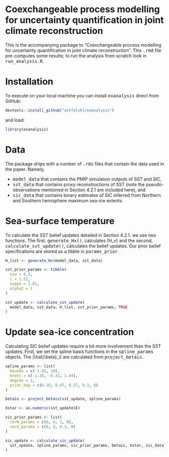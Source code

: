 
# Coexchangeable process modelling for uncertainty quantification in joint climate reconstruction

This is the accompanying package to “Coexchangeable process modelling
for uncertainty quantification in joint climate reconstruction”. This
<tt>.rmd</tt> file pre-computes some results; to run the analysis from
scratch look in <tt>run\_analysis.R</tt>.

# Installation

To execute on your local machine you can install <tt>exanalysis</tt>
direct from GitHub:

``` r
devtools::install_github("astfalckl/exanalysis")
```

and load:

``` r
library(exanalysis)
```

# Data

The package ships with a number of <tt>.rds</tt> files that contain the
data used in the paper. Namely,

  - <tt>model\_data</tt> that contains the PMIP simulation outputs of
    SST and SIC,
  - <tt>sst\_data</tt> that contains proxy reconstructions of SST (note
    the pseudo-observations mentioned in Section 4.2.1 are included
    here), and
  - <tt>sic\_data</tt> that contains binary estimates of SIC inferred
    from Northern and Southern hemisphere maximum sea-ice extents.

<!-- ![SST Data](images/sst_data_plot.png) -->

# Sea-surface temperature

To calculate the SST belief updates detailed in Section 4.2.1. we use
two functions. The first, <tt>generate\_Hx()</tt>, calculates \(H_x\)
and the second, <tt>calculate\_sst\_update()</tt>, calculates the belief
updates. Our prior belief specifications are stored as a tibble in
<tt>params\_prior</tt>.

``` r
H_list <- generate_Hx(model_data, sst_data)

sst_prior_params <- tibble(
  tau = 8.3,
  c = 1.52,
  kappa = 1.61,
  alpha2 = 1
)

sst_update <- calculate_sst_update(
  model_data, sst_data, H_list, sst_prior_params, TRUE
)
```

# Update sea-ice concentration

Calculating SIC belief updates require a bit more involvement than the
SST updates. First, we set the spline basis functions in the
<tt>spline\_params</tt> objects. The \(\hat{\beta}_i\) are calculated
from <tt>project\_betais</tt>.

``` r
spline_params <- list(
  bounds = c(-1.92, 10),
  knots = c(-1.15, -0.32, 1.44),
  degree = 1,
  prior_exp = c(0.16, 0.47, 0.27, 0.1, 0)
)

betais <- project_betais(sst_update, spline_params)

Xstar <- as.numeric(sst_update$E)

sic_prior_params <- list(
  corW_params = c(6, 4, 1, 0),
  varU_params = c(6, 4, 0.3, 0)
)

sic_update <- calculate_sic_update(
  sst_update, spline_params, sic_prior_params, betais, Xstar, sic_data
)
```
